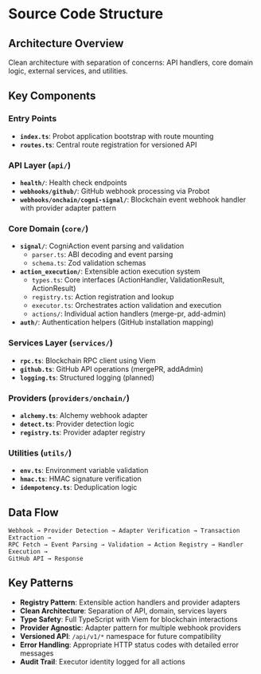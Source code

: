 # Source Code Structure

## Architecture Overview
Clean architecture with separation of concerns: API handlers, core domain logic, external services, and utilities.

## Key Components

### Entry Points
- **`index.ts`**: Probot application bootstrap with route mounting
- **`routes.ts`**: Central route registration for versioned API

### API Layer (`api/`)
- **`health/`**: Health check endpoints
- **`webhooks/github/`**: GitHub webhook processing via Probot
- **`webhooks/onchain/cogni-signal/`**: Blockchain event webhook handler with provider adapter pattern

### Core Domain (`core/`)
- **`signal/`**: CogniAction event parsing and validation
  - `parser.ts`: ABI decoding and event parsing
  - `schema.ts`: Zod validation schemas
- **`action_execution/`**: Extensible action execution system
  - `types.ts`: Core interfaces (ActionHandler, ValidationResult, ActionResult)
  - `registry.ts`: Action registration and lookup
  - `executor.ts`: Orchestrates action validation and execution
  - `actions/`: Individual action handlers (merge-pr, add-admin)
- **`auth/`**: Authentication helpers (GitHub installation mapping)

### Services Layer (`services/`)
- **`rpc.ts`**: Blockchain RPC client using Viem
- **`github.ts`**: GitHub API operations (mergePR, addAdmin)
- **`logging.ts`**: Structured logging (planned)

### Providers (`providers/onchain/`)
- **`alchemy.ts`**: Alchemy webhook adapter
- **`detect.ts`**: Provider detection logic
- **`registry.ts`**: Provider adapter registry

### Utilities (`utils/`)
- **`env.ts`**: Environment variable validation
- **`hmac.ts`**: HMAC signature verification
- **`idempotency.ts`**: Deduplication logic

## Data Flow
```
Webhook → Provider Detection → Adapter Verification → Transaction Extraction →
RPC Fetch → Event Parsing → Validation → Action Registry → Handler Execution →
GitHub API → Response
```

## Key Patterns
- **Registry Pattern**: Extensible action handlers and provider adapters
- **Clean Architecture**: Separation of API, domain, services layers
- **Type Safety**: Full TypeScript with Viem for blockchain interactions
- **Provider Agnostic**: Adapter pattern for multiple webhook providers
- **Versioned API**: `/api/v1/*` namespace for future compatibility
- **Error Handling**: Appropriate HTTP status codes with detailed error messages
- **Audit Trail**: Executor identity logged for all actions